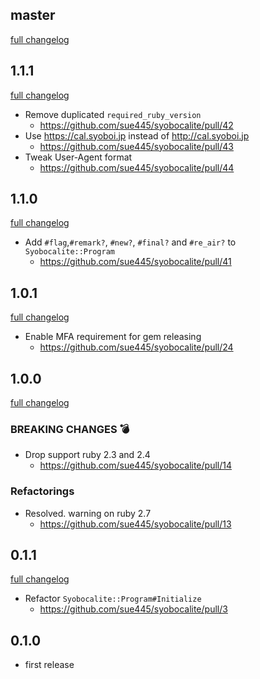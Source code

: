 ## master
[full changelog](https://github.com/sue445/syobocalite/compare/v1.1.1...master)

## 1.1.1
[full changelog](https://github.com/sue445/syobocalite/compare/v1.1.0...v1.1.1)

* Remove duplicated `required_ruby_version`
  * https://github.com/sue445/syobocalite/pull/42
* Use https://cal.syoboi.jp instead of http://cal.syoboi.jp
  * https://github.com/sue445/syobocalite/pull/43
* Tweak User-Agent format
  * https://github.com/sue445/syobocalite/pull/44

## 1.1.0
[full changelog](https://github.com/sue445/syobocalite/compare/v1.0.1...v1.1.0)

* Add `#flag`,`#remark?`, `#new?`, `#final?` and `#re_air?` to `Syobocalite::Program`
  * https://github.com/sue445/syobocalite/pull/41

## 1.0.1
[full changelog](https://github.com/sue445/syobocalite/compare/v1.0.0...v1.0.1)

* Enable MFA requirement for gem releasing
  * https://github.com/sue445/syobocalite/pull/24

## 1.0.0
[full changelog](https://github.com/sue445/syobocalite/compare/v0.1.1...v1.0.0)

### BREAKING CHANGES :bomb:
* Drop support ruby 2.3 and 2.4
  * https://github.com/sue445/syobocalite/pull/14

### Refactorings
* Resolved. warning on ruby 2.7 
  * https://github.com/sue445/syobocalite/pull/13

## 0.1.1
[full changelog](https://github.com/sue445/syobocalite/compare/v0.1.0...v0.1.1)

* Refactor `Syobocalite::Program#Initialize`
  * https://github.com/sue445/syobocalite/pull/3

## 0.1.0
* first release
